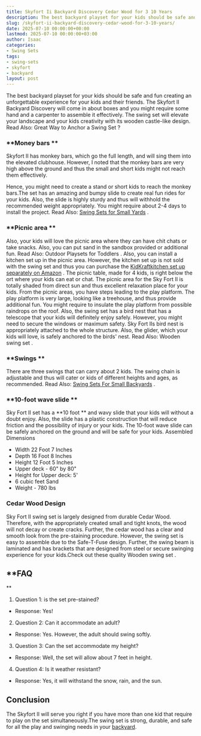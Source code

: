 ```yaml
---
title: Skyfort Ii Backyard Discovery Cedar Wood for 3 10 Years
description: The best backyard playset for your kids should be safe and fun creating an unforgettable experience for your kids and their friends. The Skyfort II Backyard...
slug: /skyfort-ii-backyard-discovery-cedar-wood-for-3-10-years/
date: 2025-07-10 00:00:00+00:00
lastmod: 2025-07-10 00:00:00+03:00
author: Isaac
categories:
- Swing Sets
tags:
- swing-sets
- skyfort
- backyard
layout: post
---
```

The best backyard playset for your kids should be safe and fun creating an unforgettable experience for your kids and their friends.
The Skyfort II Backyard Discovery will come in about boxes and you might require some hand and a carpenter to assemble it effectively.
The swing set will elevate your landscape and your kids creativity with its wooden castle-like design. Read Also:
Great Way to Anchor a Swing Set
?

### **Money bars **
Skyfort II has monkey bars, which go the full length, and will sing them into the elevated clubhouse. However, I noted that the monkey bars are very high above the ground and thus the small and short kids might not reach them effectively.

Hence, you might need to create a stand or short kids to reach the monkey bars.The set has an amazing and bumpy slide to create real fun rides for your kids. Also, the slide is highly sturdy and thus will withhold the recommended weight appropriately.
You might require about 2-4 days to install the project. Read Also:
[Swing Sets for Small Yards](https://pestpolicy.com/best-[swing-sets](https://pestpolicy.com/fun-backyard-flexible-flyer-swing-set/)-for-small-yards/)
.

### **Picnic area **
Also, your kids will love the picnic area where they can have chit chats or take snacks. Also, you can put sand in the sandbox provided or additional fun. Read Also:
Outdoor Playsets for Toddlers
.
Also, you can install a kitchen set up in the picnic area. However, the kitchen set up is not sold with the swing set and thus you can purchase the
[KidKraftkitchen set up separately on Amazon](https://www.amazon.com/dp/B00592BOAO/?tag=p-policy-20)
.
The picnic table, made for 4 kids, is right below the ort where your kids can eat or chat. The picnic area for the Sky Fort II is totally shaded from direct sun and thus excellent relaxation place for your kids.
From the picnic areas, you have steps leading to the play platform. The play platform is very large, looking like a treehouse, and thus provide additional fun. You might require to insulate the play platform from possible raindrops on the roof.
Also, the swing set has a bird nest that has a telescope that your kids will definitely enjoy safely. However, you might need to secure the windows or maximum safety.
Sky Fort IIs bird nest is appropriately attached to the whole structure. Also, the glider, which your kids will love, is safely anchored to the birds' nest. Read Also:
Wooden swing set
.
### **Swings **
There are three swings that can carry about 2 kids. The swing chain is adjustable and thus will cater or kids of different heights and ages, as recommended. Read Also:
[Swing Sets For Small Backyards](https://pestpolicy.com/best-swing-sets-for-small-backyards/)
.
### **10-foot wave slide **
Sky Fort II set has a
**10 foot **
and wavy slide that your kids will without a doubt enjoy. Also, the slide has a plastic construction that will reduce friction and the possibility of injury or your kids. The 10-foot wave slide can be safely anchored on the ground and will be safe for your kids.
Assembled Dimensions
- Width  22 Foot 7 Inches
- Depth  16 Foot 8 Inches
- Height  12 Foot 5 Inches
- Upper deck - 60" by 80"
- Height for Upper deck: 5'
- 6 cubic feet Sand
- Weight - 780 lbs
### Cedar Wood Design
Sky Fort II swing set is largely designed from durable Cedar Wood. Therefore, with the appropriately created small and tight knots, the wood will not decay or create cracks.
Further, the cedar wood has a clear and smooth look from the pre-staining procedure. However, the swing set is easy to assemble due to the Safe-T-Fuse design.
Further, the swing beam is laminated and has brackets that are designed from steel or secure swinging experience for your kids.Check out these quality
Wooden swing set
.
## **FAQ
**
1. Question 1: is the set pre-stained?
- Response: Yes!
2. Question 2: Can it accommodate an adult?
- Response: Yes. However, the adult should swing softly.
3. Question 3: Can the set accommodate my height?
- Response: Well, the set will allow about 7 feet in height.
4. Question 4: Is it weather resistant?
- Response: Yes, it will withstand the snow, rain, and the sun.
## Conclusion
The Skyfort II will serve you right if you have more than one kid that require to play on the set simultaneously.The swing set is strong, durable, and safe for all the play and swinging needs in your [backyard](https://pestpolicy.com/saratoga-backyard-discovery-cedar-wood/).
